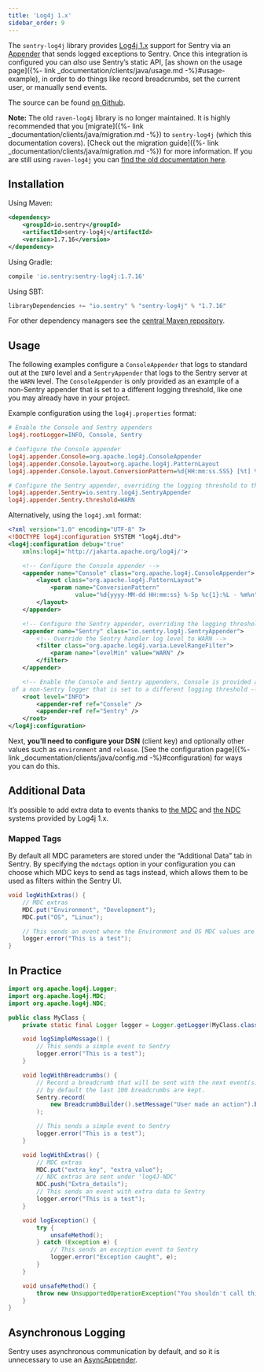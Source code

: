 ```yaml
---
title: 'Log4j 1.x'
sidebar_order: 9
---
```


The `sentry-log4j` library provides [Log4j 1.x](https://logging.apache.org/log4j/1.2/) support for Sentry via an [Appender](https://logging.apache.org/log4j/1.2/apidocs/org/apache/log4j/Appender.html) that sends logged exceptions to Sentry. Once this integration is configured you can _also_ use Sentry’s static API, [as shown on the usage page]({%- link _documentation/clients/java/usage.md -%}#usage-example), in order to do things like record breadcrumbs, set the current user, or manually send events.

The source can be found [on Github](https://github.com/getsentry/sentry-java/tree/master/sentry-log4j).

**Note:** The old `raven-log4j` library is no longer maintained. It is highly recommended that you [migrate]({%- link _documentation/clients/java/migration.md -%}) to `sentry-log4j` (which this documentation covers). [Check out the migration guide]({%- link _documentation/clients/java/migration.md -%}) for more information. If you are still using `raven-log4j` you can [find the old documentation here](https://github.com/getsentry/sentry-java/blob/raven-java-8.x/docs/modules/log4j.rst).

<!-- WIZARD -->
## Installation

Using Maven:

```xml
<dependency>
    <groupId>io.sentry</groupId>
    <artifactId>sentry-log4j</artifactId>
    <version>1.7.16</version>
</dependency>
```

Using Gradle:

```groovy
compile 'io.sentry:sentry-log4j:1.7.16'
```

Using SBT:

```scala
libraryDependencies += "io.sentry" % "sentry-log4j" % "1.7.16"
```

For other dependency managers see the [central Maven repository](https://search.maven.org/#artifactdetails%7Cio.sentry%7Csentry-log4j%7C1.7.16%7Cjar).

## Usage

The following examples configure a `ConsoleAppender` that logs to standard out at the `INFO` level and a `SentryAppender` that logs to the Sentry server at the `WARN` level. The `ConsoleAppender` is only provided as an example of a non-Sentry appender that is set to a different logging threshold, like one you may already have in your project.

Example configuration using the `log4j.properties` format:

```ini
# Enable the Console and Sentry appenders
log4j.rootLogger=INFO, Console, Sentry

# Configure the Console appender
log4j.appender.Console=org.apache.log4j.ConsoleAppender
log4j.appender.Console.layout=org.apache.log4j.PatternLayout
log4j.appender.Console.layout.ConversionPattern=%d{HH:mm:ss.SSS} [%t] %-5p: %m%n

# Configure the Sentry appender, overriding the logging threshold to the WARN level
log4j.appender.Sentry=io.sentry.log4j.SentryAppender
log4j.appender.Sentry.threshold=WARN
```

Alternatively, using the `log4j.xml` format:

```xml
<?xml version="1.0" encoding="UTF-8" ?>
<!DOCTYPE log4j:configuration SYSTEM "log4j.dtd">
<log4j:configuration debug="true"
    xmlns:log4j='http://jakarta.apache.org/log4j/'>

    <!-- Configure the Console appender -->
    <appender name="Console" class="org.apache.log4j.ConsoleAppender">
        <layout class="org.apache.log4j.PatternLayout">
            <param name="ConversionPattern"
                   value="%d{yyyy-MM-dd HH:mm:ss} %-5p %c{1}:%L - %m%n" />
        </layout>
    </appender>

    <!-- Configure the Sentry appender, overriding the logging threshold to the WARN level -->
    <appender name="Sentry" class="io.sentry.log4j.SentryAppender">
        <!-- Override the Sentry handler log level to WARN -->
        <filter class="org.apache.log4j.varia.LevelRangeFilter">
            <param name="levelMin" value="WARN" />
        </filter>
    </appender>

    <!-- Enable the Console and Sentry appenders, Console is provided as an example
 of a non-Sentry logger that is set to a different logging threshold -->
    <root level="INFO">
        <appender-ref ref="Console" />
        <appender-ref ref="Sentry" />
    </root>
</log4j:configuration>
```

Next, **you’ll need to configure your DSN** (client key) and optionally other values such as `environment` and `release`. [See the configuration page]({%- link _documentation/clients/java/config.md -%}#configuration) for ways you can do this.
<!-- ENDWIZARD -->

## Additional Data

It’s possible to add extra data to events thanks to [the MDC](https://logging.apache.org/log4j/1.2/apidocs/org/apache/log4j/MDC.html) and [the NDC](https://logging.apache.org/log4j/1.2/apidocs/org/apache/log4j/NDC.html) systems provided by Log4j 1.x.

### Mapped Tags

By default all MDC parameters are stored under the “Additional Data” tab in Sentry. By specifying the `mdctags` option in your configuration you can choose which MDC keys to send as tags instead, which allows them to be used as filters within the Sentry UI.

```java
void logWithExtras() {
    // MDC extras
    MDC.put("Environment", "Development");
    MDC.put("OS", "Linux");

    // This sends an event where the Environment and OS MDC values are set as additional data
    logger.error("This is a test");
}
```

## In Practice

```java
import org.apache.log4j.Logger;
import org.apache.log4j.MDC;
import org.apache.log4j.NDC;

public class MyClass {
    private static final Logger logger = Logger.getLogger(MyClass.class);

    void logSimpleMessage() {
        // This sends a simple event to Sentry
        logger.error("This is a test");
    }

    void logWithBreadcrumbs() {
        // Record a breadcrumb that will be sent with the next event(s),
        // by default the last 100 breadcrumbs are kept.
        Sentry.record(
            new BreadcrumbBuilder().setMessage("User made an action").build()
        );

        // This sends a simple event to Sentry
        logger.error("This is a test");
    }

    void logWithExtras() {
        // MDC extras
        MDC.put("extra_key", "extra_value");
        // NDC extras are sent under 'log4J-NDC'
        NDC.push("Extra_details");
        // This sends an event with extra data to Sentry
        logger.error("This is a test");
    }

    void logException() {
        try {
            unsafeMethod();
        } catch (Exception e) {
            // This sends an exception event to Sentry
            logger.error("Exception caught", e);
        }
    }

    void unsafeMethod() {
        throw new UnsupportedOperationException("You shouldn't call this!");
    }
}
```

## Asynchronous Logging

Sentry uses asynchronous communication by default, and so it is unnecessary to use an [AsyncAppender](https://logging.apache.org/log4j/1.2/apidocs/org/apache/log4j/AsyncAppender.html).
